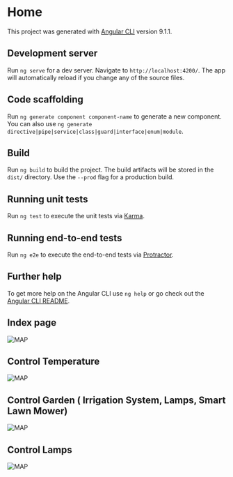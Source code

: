 # Home

This project was generated with [Angular CLI](https://github.com/angular/angular-cli) version 9.1.1.

## Development server

Run `ng serve` for a dev server. Navigate to `http://localhost:4200/`. The app will automatically reload if you change any of the source files.

## Code scaffolding

Run `ng generate component component-name` to generate a new component. You can also use `ng generate directive|pipe|service|class|guard|interface|enum|module`.

## Build

Run `ng build` to build the project. The build artifacts will be stored in the `dist/` directory. Use the `--prod` flag for a production build.

## Running unit tests

Run `ng test` to execute the unit tests via [Karma](https://karma-runner.github.io).

## Running end-to-end tests

Run `ng e2e` to execute the end-to-end tests via [Protractor](http://www.protractortest.org/).

## Further help

To get more help on the Angular CLI use `ng help` or go check out the [Angular CLI README](https://github.com/angular/angular-cli/blob/master/README.md).

## Index page

![MAP](https://firebasestorage.googleapis.com/v0/b/rpggenerator-58459.appspot.com/o/1..png?alt=media&token=6d6208c8-f598-4e61-b2f8-bdff7e6cfbb7)

## Control Temperature

![MAP](https://firebasestorage.googleapis.com/v0/b/rpggenerator-58459.appspot.com/o/2..png?alt=media&token=c9e1e74b-8431-405d-bfc1-36910e200801)

## Control Garden ( Irrigation System, Lamps, Smart Lawn Mower)

![MAP](https://firebasestorage.googleapis.com/v0/b/rpggenerator-58459.appspot.com/o/3..png?alt=media&token=0eb28406-1357-40a8-8956-c532c5ffd988)


## Control Lamps

![MAP](https://firebasestorage.googleapis.com/v0/b/rpggenerator-58459.appspot.com/o/4..png?alt=media&token=66355b08-07bf-4380-8c07-ffbcb2287f8c)


